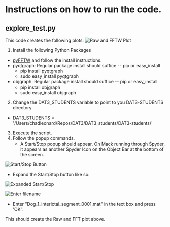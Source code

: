 # Instructions on how to run the code.


## explore_test.py
This code creates the following plots:
![Raw and FFTW Plot](https://github.com/cleonard1261/DAT3-students/blob/master/chad/project/RawAndFFTWPlot.png "Raw and FFTW Plot") 

1. Install the following Python Packages
  * [pyFFTW](https://github.com/hgomersall/pyFFTW) and follow the install instructions.
  * pyqtgraph: Regular package install should suffice -- pip or easy_install 
    * pip install pyqtgraph
    * sudo easy_install pyqtgraph
  * objgraph: Regular package install should suffice -- pip or easy_install 
    * pip install objgraph
    * sudo easy_install objgraph
  
2. Change the DAT3_STUDENTS variable to point to you DAT3-STUDENTS directory
  * DAT3_STUDENTS = '/Users/chadleonard/Repos/DAT3/DAT3_students/DAT3-students/'

3. Execute the script.
4. Follow the popup commands.
   * A Start/Stop popup should appear. On Mack running through Spyder, it appears as another Spyder Icon on the Object Bar at the bottom of the screen. 

![Start/Stop Button](https://github.com/cleonard1261/DAT3-students/blob/master/chad/project/StartStopScreenShot.png "Start/Stop") 
   * Expand the Start/Stop button like so:
 
![Expanded Start/Stop](https://github.com/cleonard1261/DAT3-students/blob/master/chad/project/expanded_start_stop.png "Big Start/Stop") 

![Enter filename](https://github.com/cleonard1261/DAT3-students/blob/master/chad/project/get_file.png "filename") 
 
   * Enter "Dog_1_interictal_segment_0001.mat" in the text box and press 'OK'.

This should create the Raw and FFT plot above.